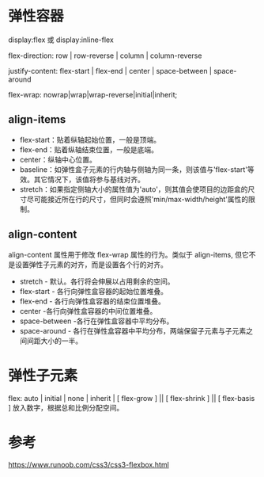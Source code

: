 # 弹性容器

display:flex 或 display:inline-flex

flex-direction: row | row-reverse | column | column-reverse

justify-content: flex-start | flex-end | center | space-between | space-around

flex-wrap: nowrap|wrap|wrap-reverse|initial|inherit;

## align-items

- flex-start：贴着纵轴起始位置，一般是顶端。
- flex-end：贴着纵轴结束位置，一般是底端。
- center：纵轴中心位置。
- baseline：如弹性盒子元素的行内轴与侧轴为同一条，则该值与'flex-start'等效。其它情况下，该值将参与基线对齐。
- stretch：如果指定侧轴大小的属性值为'auto'，则其值会使项目的边距盒的尺寸尽可能接近所在行的尺寸，但同时会遵照'min/max-width/height'属性的限制。

## align-content

align-content 属性用于修改 flex-wrap 属性的行为。类似于 align-items, 但它不是设置弹性子元素的对齐，而是设置各个行的对齐。

- stretch - 默认。各行将会伸展以占用剩余的空间。
- flex-start - 各行向弹性盒容器的起始位置堆叠。
- flex-end - 各行向弹性盒容器的结束位置堆叠。
- center -各行向弹性盒容器的中间位置堆叠。
- space-between -各行在弹性盒容器中平均分布。
- space-around - 各行在弹性盒容器中平均分布，两端保留子元素与子元素之间间距大小的一半。

# 弹性子元素

flex: auto | initial | none | inherit | [ flex-grow ] || [ flex-shrink ] || [ flex-basis ] 放入数字，根据总和比例分配空间。

# 参考

https://www.runoob.com/css3/css3-flexbox.html
